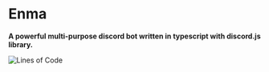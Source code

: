 # Enma

**A powerful multi-purpose discord bot written in typescript with discord.js library.**

![Lines of Code](https://img.shields.io/tokei/lines/github/xviefvs/enma?color=46828d&style=for-the-badge)

